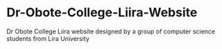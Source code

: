 # Dr-Obote-College-Liira-Website
Dr Obote College Liira website designed by a group of computer science students from Lira University
